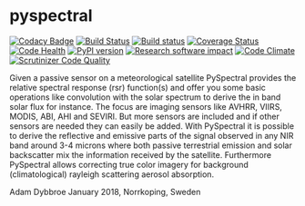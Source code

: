 pyspectral
==========

[![Codacy Badge](https://api.codacy.com/project/badge/Grade/9f039d7d640846ca89be8a78fa11e1f6)](https://www.codacy.com/app/adybbroe/pyspectral?utm_source=github.com&utm_medium=referral&utm_content=pytroll/pyspectral&utm_campaign=badger)
[![Build Status](https://travis-ci.org/pytroll/pyspectral.png?branch=develop)](https://travis-ci.org/pytroll/pyspectral)
[![Build status](https://ci.appveyor.com/api/projects/status/dgwvkldr65tyv9t2/branch/develop?svg=true)](https://ci.appveyor.com/project/adybbroe/pyspectral/branch/develop)
[![Coverage Status](https://coveralls.io/repos/github/pytroll/pyspectral/badge.svg?branch=develop)](https://coveralls.io/github/pytroll/pyspectral?branch=develop)
[![Code Health](https://landscape.io/github/pytroll/pyspectral/develop/landscape.png)](https://landscape.io/github/pytroll/pyspectral/develop)
[![PyPI version](https://badge.fury.io/py/pyspectral.svg)](https://badge.fury.io/py/pyspectral)
[![Research software impact](http://depsy.org/api/package/pypi/pyspectral/badge.svg)](http://depsy.org/package/python/pyspectral)
[![Code Climate](https://codeclimate.com/github/pytroll/pyspectral/badges/gpa.svg)](https://codeclimate.com/github/pytroll/pyspectral)
[![Scrutinizer Code Quality](https://scrutinizer-ci.com/g/pytroll/pyspectral/badges/quality-score.png?b=develop)](https://scrutinizer-ci.com/g/pytroll/pyspectral/?branch=develop)

Given a passive sensor on a meteorological satellite PySpectral provides the
relative spectral response (rsr) function(s) and offer you some basic
operations like convolution with the solar spectrum to derive the in band solar
flux for instance. The focus are imaging sensors like AVHRR, VIIRS, MODIS, ABI,
AHI and SEVIRI. But more sensors are included and if other sensors are needed
they can easily be added. With PySpectral it is possible to derive the
reflective and emissive parts of the signal observed in any NIR band around 3-4
microns where both passive terrestrial emission and solar backscatter mix the
information received by the satellite. Furthermore PySpectral allows correcting
true color imagery for background (climatological) rayleigh scattering aerosol
absorption.


Adam Dybbroe
January 2018, Norrkoping, Sweden
